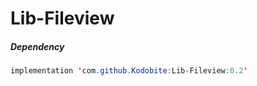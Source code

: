 # Lib-Fileview

##### Dependency

````java
implementation 'com.github.Kodobite:Lib-Fileview:0.2'

````

